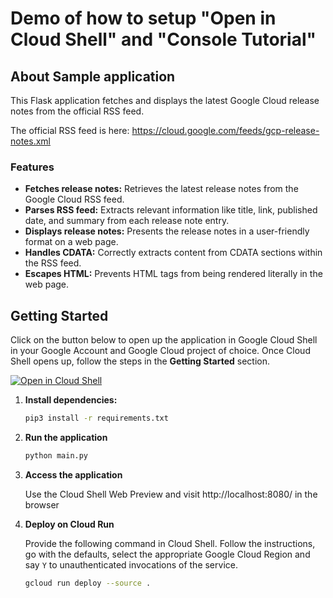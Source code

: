 # Demo of how to setup "Open in Cloud Shell" and "Console Tutorial" 

## About Sample application
This Flask application fetches and displays the latest Google Cloud release notes from the official RSS feed.

The official RSS feed is here: https://cloud.google.com/feeds/gcp-release-notes.xml 

### Features

* **Fetches release notes:** Retrieves the latest release notes from the Google Cloud RSS feed.
* **Parses RSS feed:** Extracts relevant information like title, link, published date, and summary from each release note entry.
* **Displays release notes:** Presents the release notes in a user-friendly format on a web page.
* **Handles CDATA:** Correctly extracts content from CDATA sections within the RSS feed.
* **Escapes HTML:** Prevents HTML tags from being rendered literally in the web page.


## Getting Started

Click on the button below to open up the application in Google Cloud Shell in your Google Account and Google Cloud project of choice. Once Cloud Shell opens up, follow the steps in the **Getting Started** section.

[![Open in Cloud Shell](https://gstatic.com/cloudssh/images/open-btn.svg)](https://shell.cloud.google.com/cloudshell/editor?cloudshell_git_repo=https%3A%2F%2Fgithub.com%2Frominirani%2Fgcp-tutorial)

1. **Install dependencies:**
   ```bash
   pip3 install -r requirements.txt

2. **Run the application**
   ```bash
   python main.py

3. **Access the application**

   Use the Cloud Shell Web Preview and visit http://localhost:8080/ in the browser

4. **Deploy on Cloud Run**

   Provide the following command in Cloud Shell. Follow the instructions, go with the defaults, select the appropriate Google Cloud Region and say `Y` to unauthenticated invocations of the service.

   ```bash
   gcloud run deploy --source .


